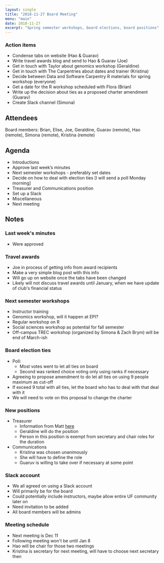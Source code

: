 ```yaml
---
layout: single
title: "2018-11-27 Board Meeting"
menu: "main"
date: 2018-11-27
excerpt: "Spring semester workshops, board elections, board positions"
---
```


### Action items
* Condense tabs on website (Hao & Guarav)
* Write travel awards blog and send to Hao & Guarav (Joe)
* Get in touch with Taylor about genomics workshop (Geraldine)
* Get in touch with The Carpentries about dates and trainer (Kristina)
* Decide between Data and Software Carpentry R materials for spring workshop (everyone)
* Get a date for the R workshop scheduled with Flora (Brian)
* Write up the decision about ties as a proposed charter amendment (Guarav)
* Create Slack channel (Simona)

## Attendees
Board members: Brian, Elise, Joe, Geraldine, Guarav (remote), Hao (remote), Simona (remote), Kristina (remote)

## Agenda
* Introductions
* Approve last week’s minutes
* Next semester workshops - preferably set dates
* Decide on how to deal with election ties [I will send a poll Monday morning]
* Treasurer and Communications position
* Set up a Slack
* Miscellaneous 
* Next meeting

## Notes

### Last week's minutes
* Were approved

### Travel awards
* Joe in process of getting info from award recipients
* Make a very simple blog post with this info
* Will go up on website once the tabs have been changed
* Likely will not discuss travel awards until January, when we have update of club's financial status

### Next semester workshops
* Instructor training
* Genomics workshop, will it happen at EPI? 
* Regular workshop on R
* Social sciences workshop as potential for fall semester
* Off-campus TREC workshop (organized by Simona & Zach Brym) will be end of March-ish

### Board election ties
* Poll: 
	* Most votes went to let all ties on board
	* Second was ranked choice voting only using ranks if necessary
* Agreeing to propose amendment to do let all ties on using 9 people maximum as cut-off
* If exceed 9 total with all ties, let the board who has to deal with that deal with it
* We will need to vote on this proposal to change the charter

### New positions
* Treasurer
	* Information from Matt [here](https://github.com/uf-carpentry/coordination/wiki/Tracking-the-Budget)
	* Geraldine will do the position
	* Person in this position is exempt from secretary and chair roles for the duration
* Communications
	* Kristina was chosen unanimously
	* She will have to define the role
	* Guaruv is willing to take over if necessary at some point

### Slack account
* We all agreed on using a Slack account
* Will primarily be for the board
* Could potentially include instructors, maybe allow entire UF community later on
* Need invitation to be added
* All board members will be admins

### Meeting schedule
* Next meeting is Dec 11
* Following meeting won't be until Jan 8
* Hao will be chair for those two meetings
* Kristina is secretary for next meeting, will have to choose next secretary then
